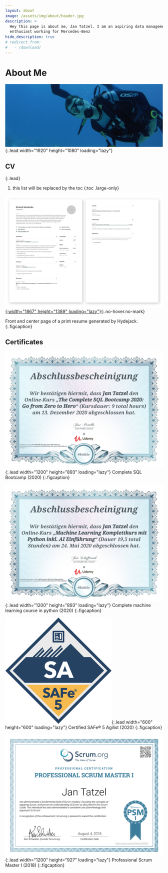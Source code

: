 ```yaml
---
layout: about
image: /assets/img/about/header.jpg
description: >
  Hey this page is about me, Jan Tatzel. I am an aspiring data management
  enthusiast working for Mercedes-Benz
hide_description: true
# redirect_from:
#   - /download/
---
```


# About Me
![Header](/assets/img/about/header.jpg){:.lead width="1920" height="1080" loading="lazy"}


<!--author-->

## CV


{:.lead}

1. this list will be replaced by the toc
{:toc .large-only}

[![Resume PDF](assets/img/blog/resume.png){:width="1867" height="1389" loading="lazy"}][resume]{:.no-hover.no-mark}

Front and center page of a print resume generated by Hydejack.
{:.figcaption}


## Certificates

![SQLCert](/assets/img/about/SQLCert.jpg){:.lead width="1200" height="893" loading="lazy"}
Complete SQL Bootcamp (2020)
{:.figcaption}

![MLCert](/assets/img/about/MLCert.jpg){:.lead width="1200" height="893" loading="lazy"}
Complete machine learning cource in python (2020)
{:.figcaption}

![SAFE](/assets/img/about/SAFe.png){:.lead width="600" height="600" loading="lazy"}
Certified SAFe® 5 Agilist (2020)
{:.figcaption}

![PSMI](/assets/img/about/PSMI.jpg){:.lead width="1200" height="927" loading="lazy"}
Professional Scrum Master I (2018)
{:.figcaption}




[blog]: /
[resume]: https://hydejack.com/resume/

